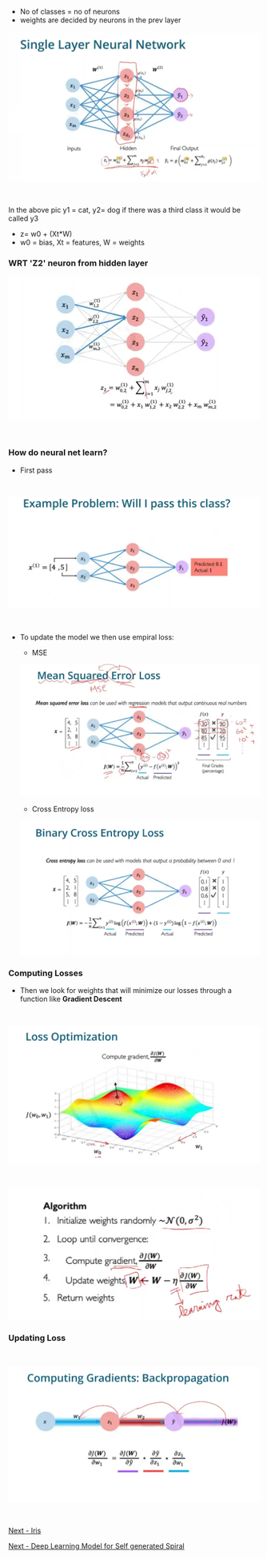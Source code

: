 
- No of classes = no of neurons
- weights are decided by neurons in the prev layer

![alt text](images/image-4.png)


<br/>

In the above pic y1 = cat, y2= dog if there was a third class it would be called y3

- z= w0 + (Xt*W)
- w0 = bias, Xt = features, W = weights


### WRT 'Z2' neuron from hidden layer

![alt text](images/image-5.png)

<br/>

### How do neural net learn? 

- First pass 

<br/>

![alt text](images/image-6.png)

<br/>

- To update the model we then use empiral loss:
    - MSE

    ![alt text](images/image-8.png)
    
    - Cross Entropy loss
    
    ![alt text](images/image-9.png)

### Computing Losses

- Then we look for weights that will minimize our losses through a function like **Gradient Descent**   

<br/>

![alt text](images/image-7.png)

<br/>


![alt text](images/image-10.png)

### Updating Loss

<br/>

![alt text](images/image-11.png)

<br/>


[Next - Iris](../iris.md)

[Next - Deep Learning Model for Self generated Spiral](../mlp_for_spirals.md)